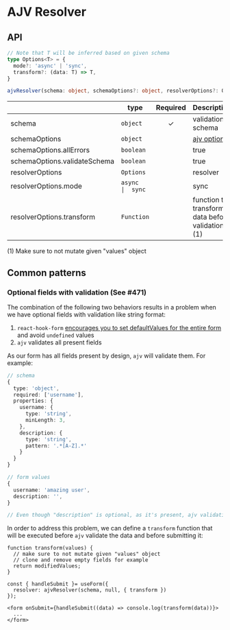 # AJV Resolver

## API

```ts
// Note that T will be inferred based on given schema
type Options<T> = {
  mode?: 'async' | 'sync',
  transform?: (data: T) => T,
}

ajvResolver(schema: object, schemaOptions?: object, resolverOptions?: Options)
```

|                              | type                 | Required | Description                                      |
| ---------------------------- | -------------------- | :------: | ------------------------------------------------ |
| schema                       | `object`             |    ✓     | validation schema                                |
| schemaOptions                | `object`             |          | [ajv options](https://ajv.js.org/options.html)   |
| schemaOptions.allErrors      | `boolean`            |          | true                                             |
| schemaOptions.validateSchema | `boolean`            |          | true                                             |
| resolverOptions              | `Options`            |          | resolver                                         |
| resolverOptions.mode         | `async     \|  sync` |          | sync                                             |
| resolverOptions.transform    | `Function`           |          | function to transform data before validation (1) |

(1) Make sure to not mutate given "values" object

## Common patterns

### Optional fields with validation (See #471)

The combination of the following two behaviors results in a problem when we have optional fields with validation like string format:

1. `react-hook-form` [encourages you to set defaultValues for the entire form](https://react-hook-form.com/api/useform/#defaultValues) and avoid `undefined` values
2. `ajv` validates all present fields

As our form has all fields present by design, `ajv` will validate them. For example:

```ts
// schema
{
  type: 'object',
  required: ['username'],
  properties: {
    username: {
      type: 'string',
      minLength: 3,
    },
    description: {
      type: 'string',
      pattern: '.*[A-Z].*'
    }
  }
}

// form values
{
  username: 'amazing user',
  description: '',
}

// Even though "description" is optional, as it's present, ajv validation will fail
```

In order to address this problem, we can define a `transform` function that will be executed before `ajv` validate the data and before submitting it:

```tsx
function transform(values) {
  // make sure to not mutate given "values" object
  // clone and remove empty fields for example
  return modifiedValues;
}

const { handleSubmit }= useForm({
  resolver: ajvResolver(schema, null, { transform })
});

<form onSubmit={handleSubmit((data) => console.log(transform(data))}>
  ...
</form>
```
